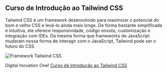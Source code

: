 ## Curso de Introdução ao Tailwind CSS

Tailwind CSS é um framework desenvolvido para maximizar o potencial do bom e velho CSS e levá-lo ainda mais longe. De forma bastante simplificada e intuitiva, ele oferece responsividade, código enxuto, customização e integração com IDEs. Da mesma forma que frameworks de JavaScript mudaram nossa forma de interagir com o JavaScript, Tailwind pode ser o futuro do CSS.


![Framework Tailwind CSS](https://laravelnews.imgix.net/images/tailwindcss-1633184775.jpg?ixlib=php-3.3.1)


Digital Inovation One!
[Curso de Introdução ao Tailwind CSS](https://web.dio.me/)

